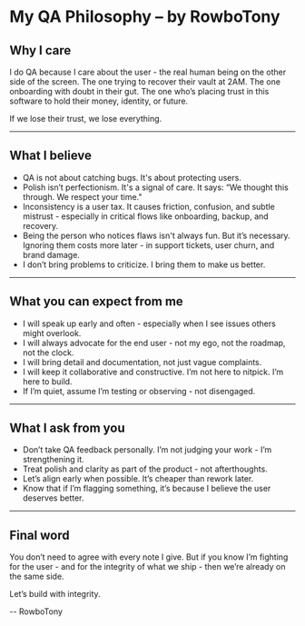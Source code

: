 # My QA Philosophy – by RowboTony

## Why I care

I do QA because I care about the user - the real human being on the other side of the screen. The one trying to recover their vault at 2AM. The one onboarding with doubt in their gut. The one who’s placing trust in this software to hold their money, identity, or future.

If we lose their trust, we lose everything.

---

## What I believe

- QA is not about catching bugs. It's about protecting users.
- Polish isn’t perfectionism. It's a signal of care. It says: “We thought this through. We respect your time."
- Inconsistency is a user tax. It causes friction, confusion, and subtle mistrust - especially in critical flows like onboarding, backup, and recovery.
- Being the person who notices flaws isn't always fun. But it’s necessary. Ignoring them costs more later - in support tickets, user churn, and brand damage.
- I don’t bring problems to criticize. I bring them to make us better.

---

## What you can expect from me

- I will speak up early and often - especially when I see issues others might overlook.
- I will always advocate for the end user - not my ego, not the roadmap, not the clock.
- I will bring detail and documentation, not just vague complaints.
- I will keep it collaborative and constructive. I’m not here to nitpick. I’m here to build.
- If I’m quiet, assume I’m testing or observing - not disengaged.

---

## What I ask from you

- Don’t take QA feedback personally. I’m not judging your work - I’m strengthening it.
- Treat polish and clarity as part of the product - not afterthoughts.
- Let’s align early when possible. It’s cheaper than rework later.
- Know that if I’m flagging something, it’s because I believe the user deserves better.

---

## Final word

You don’t need to agree with every note I give. But if you know I’m fighting for the user - and for the integrity of what we ship - then we’re already on the same side.

Let’s build with integrity.

-- RowboTony
